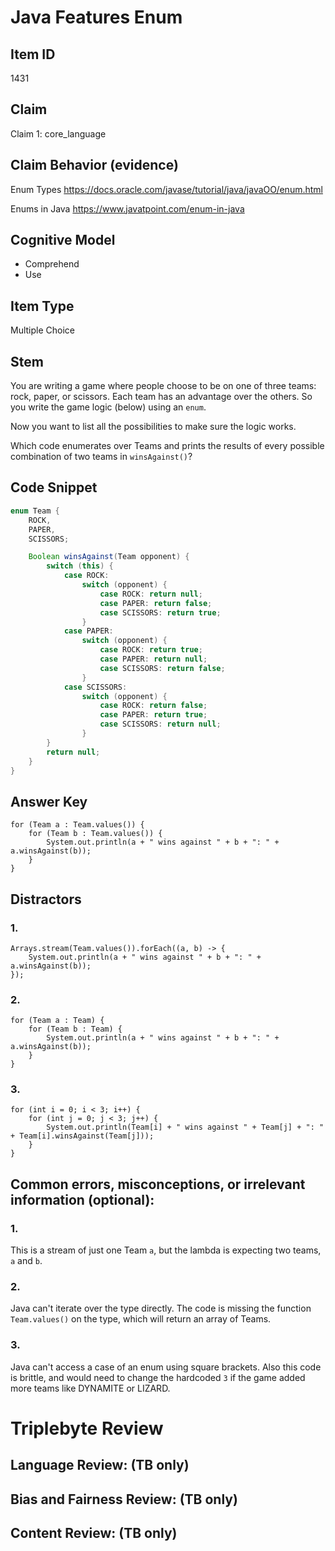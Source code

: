 # Java Features Enum

## Item ID
1431

## Claim
Claim 1: core_language


## Claim Behavior (evidence)
Enum Types
https://docs.oracle.com/javase/tutorial/java/javaOO/enum.html

Enums in Java
https://www.javatpoint.com/enum-in-java


## Cognitive Model
* Comprehend
* Use


## Item Type
Multiple Choice


## Stem
You are writing a game where people choose to be on one of three teams: rock, paper, or scissors.
Each team has an advantage over the others.
So you write the game logic (below) using an `enum`.

Now you want to list all the possibilities to make sure the logic works.

Which code enumerates over Teams and prints the results of every possible combination of two teams in `winsAgainst()`?

## Code Snippet
```java
enum Team {
    ROCK,
    PAPER,
    SCISSORS;

    Boolean winsAgainst(Team opponent) {
        switch (this) {
            case ROCK:
                switch (opponent) {
                    case ROCK: return null;
                    case PAPER: return false;
                    case SCISSORS: return true;
                }
            case PAPER:
                switch (opponent) {
                    case ROCK: return true;
                    case PAPER: return null;
                    case SCISSORS: return false;
                }
            case SCISSORS:
                switch (opponent) {
                    case ROCK: return false;
                    case PAPER: return true;
                    case SCISSORS: return null;
                }
        }
        return null;
    }
}
```

## Answer Key
```
for (Team a : Team.values()) {
    for (Team b : Team.values()) {
        System.out.println(a + " wins against " + b + ": " + a.winsAgainst(b));
    }
}
```


## Distractors
### 1.
```
Arrays.stream(Team.values()).forEach((a, b) -> {
    System.out.println(a + " wins against " + b + ": " + a.winsAgainst(b));
});
```


### 2.
```
for (Team a : Team) {
    for (Team b : Team) {
        System.out.println(a + " wins against " + b + ": " + a.winsAgainst(b));
    }
}
```


### 3.
```
for (int i = 0; i < 3; i++) {
    for (int j = 0; j < 3; j++) {
        System.out.println(Team[i] + " wins against " + Team[j] + ": " + Team[i].winsAgainst(Team[j]));
    }
}
```


## Common errors, misconceptions, or irrelevant information (optional):

### 1.
This is a stream of just one Team `a`, but the lambda is expecting two teams, `a` and `b`.

### 2.
Java can't iterate over the type directly.
The code is missing the function `Team.values()` on the type, which will return an array of Teams.

### 3.
Java can't access a case of an enum using square brackets.
Also this code is brittle, and would need to change the hardcoded `3` if the game added more teams like DYNAMITE or LIZARD.

# Triplebyte Review


## Language Review: (TB only)


## Bias and Fairness Review: (TB only)


## Content Review: (TB only)


